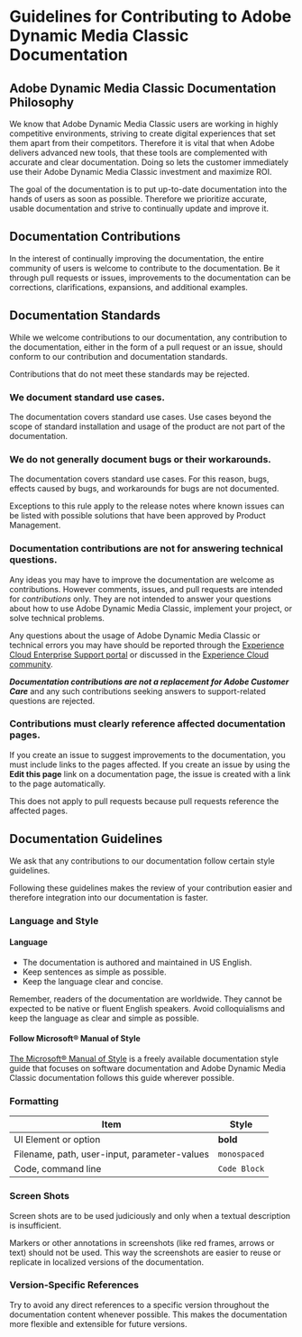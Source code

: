 # Guidelines for Contributing to Adobe Dynamic Media Classic Documentation

## Adobe Dynamic Media Classic Documentation Philosophy

We know that Adobe Dynamic Media Classic users are working in highly competitive environments, striving to create digital experiences that set them apart from their competitors. Therefore it is vital that when Adobe delivers advanced new tools, that these tools are complemented with accurate and clear documentation. Doing so lets the customer immediately use their Adobe Dynamic Media Classic investment and maximize ROI.

The goal of the documentation is to put up-to-date documentation into the hands of users as soon as possible. Therefore we prioritize accurate, usable documentation and strive to continually update and improve it.

## Documentation Contributions

In the interest of continually improving the documentation, the entire community of users is welcome to contribute to the documentation. Be it through pull requests or issues, improvements to the documentation can be corrections, clarifications, expansions, and additional examples.

## Documentation Standards

While we welcome contributions to our documentation, any contribution to the documentation, either in the form of a pull request or an issue, should conform to our contribution and documentation standards.

Contributions that do not meet these standards may be rejected.

### We document standard use cases.

The documentation covers standard use cases. Use cases beyond the scope of standard installation and usage of the product are not part of the documentation.

### We do not generally document bugs or their workarounds.

The documentation covers standard use cases. For this reason, bugs, effects caused by bugs, and workarounds for bugs are not documented.

Exceptions to this rule apply to the release notes where known issues can be listed with possible solutions that have been approved by Product Management.

### Documentation contributions are not for answering technical questions.

Any ideas you may have to improve the documentation are welcome as contributions. However comments, issues, and pull requests are intended for *contributions* only. They are not intended to answer your questions about how to use Adobe Dynamic Media Classic, implement your project, or solve technical problems.

Any questions about the usage of Adobe Dynamic Media Classic or technical errors you may have should be reported through the [Experience Cloud Enterprise Support portal](https://experienceleague.adobe.com/?support-solution=General&support-tab=home#support) or discussed in the [Experience Cloud community](https://experienceleaguecommunities.adobe.com/t5/adobe-experience-manager/ct-p/adobe-experience-manager-community).

***Documentation contributions are not a replacement for Adobe Customer Care*** and any such contributions seeking answers to support-related questions are rejected.

### Contributions must clearly reference affected documentation pages.

If you create an issue to suggest improvements to the documentation, you must include links to the pages affected. If you create an issue by using the **Edit this page** link on a documentation page, the issue is created with a link to the page automatically.

This does not apply to pull requests because pull requests reference the affected pages.

## Documentation Guidelines

We ask that any contributions to our documentation follow certain style guidelines.

Following these guidelines makes the review of your contribution easier and therefore integration into our documentation is faster.

### Language and Style

#### Language

* The documentation is authored and maintained in US English.
* Keep sentences as simple as possible.
* Keep the language clear and concise.

Remember, readers of the documentation are worldwide. They cannot be expected to be native or fluent English speakers. Avoid colloquialisms and keep the language as clear and simple as possible.

#### Follow Microsoft® Manual of Style

[The Microsoft® Manual of Style](https://docs.microsoft.com/en-us/style-guide/welcome/) is a freely available documentation style guide that focuses on software documentation and Adobe Dynamic Media Classic documentation follows this guide wherever possible.

### Formatting

|Item|Style|
|---|---|
|UI Element or option|**bold**|
|Filename, path, user-input, parameter-values|`monospaced`|
|Code, command line|```Code Block```|

### Screen Shots

Screen shots are to be used judiciously and only when a textual description is insufficient.

Markers or other annotations in screenshots (like red frames, arrows or text) should not be used. This way the screenshots are easier to reuse or replicate in localized versions of the documentation.

### Version-Specific References

Try to avoid any direct references to a specific version throughout the documentation content whenever possible. This makes the documentation more flexible and extensible for future versions.
